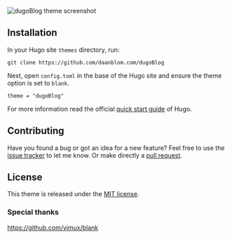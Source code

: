 ![dugoBlog theme screenshot](https://github.com/Vimux/blank/blob/master/images/splash.png)

## Installation

In your Hugo site `themes` directory, run:

```
git clone https://github.com/daanblom.com/dugoBlog 
```

Next, open `config.toml` in the base of the Hugo site and ensure the theme option is set to `blank`.

```
theme = "dugoBlog"
```

For more information read the official [quick start guide](https://gohugo.io/getting-started/quick-start/) of Hugo.

## Contributing

Have you found a bug or got an idea for a new feature? Feel free to use the [issue tracker](https://github.com/Vimux/blank/issues) to let me know. Or make directly a [pull request](https://github.com/Vimux/blank/pulls).

## License

This theme is released under the [MIT license](https://github.com/Vimux/blank/blob/master/LICENSE).

### Special thanks

https://github.com/vimux/blank
